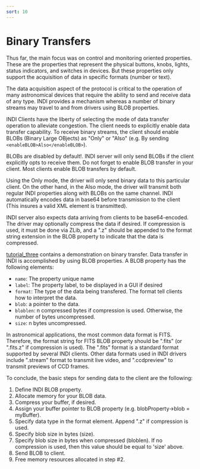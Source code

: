 ```yaml
---
sort: 10
---
```

# Binary Transfers

Thus far, the main focus was on control and monitoring oriented properties. These are the properties that represent the physical buttons, knobs, lights, status indicators, and switches in devices. But these properties only support the acquisition of data in specific formats (number or text).

The data acquisition aspect of the protocol is critical to the operation of many astronomical devices that require the ability to send and receive data of any type. INDI provides a mechanism whereas a number of binary streams may travel to and from drivers using BLOB properties.

INDI Clients have the liberty of selecting the mode of data transfer operation to alleviate congestion. The client needs to explicitly enable data transfer capability. To receive binary streams, the client should enable BLOBs (Binary Large OBjects) as "Only" or "Also" (e.g. By sending `<enableBLOB>Also</enableBLOB>`).

BLOBs are disabled by default!. INDI server will only send BLOBs if the client explicitly opts to receive them. Do not forget to enable BLOB transfer in your client. Most clients enable BLOB transfers by default.

Using the Only mode, the driver will only send binary data to this particular client. On the other hand, in the Also mode, the driver will transmit both regular INDI properties along with BLOBs on the same channel. INDI automatically encodes data in base64 before transmission to the client (This insures a valid XML element is transmitted).

INDI server also expects data arriving from clients to be base64-encoded. The driver may optionally compress the data if desired. If compression is used, it must be done via ZLib, and a ".z" should be appended to the format string extension in the BLOB property to indicate that the data is compressed.

[tutorial_three](https://github.com/indilib/indi/tree/master/examples/tutorial_three) contains a demonstration on binary transfer. Data transfer in INDI is accomplished by using BLOB properties. A BLOB property has the following elements:

* `name`: The property unique name
* `label`: The property label, to be displayed in a GUI if desired
* `format`: The type of the data being transfered. The format tell clients how to interpret the data.
* `blob`: a pointer to the data.
* `bloblen`: n compressed bytes if compression is used. Otherwise, the number of bytes uncompressed.
* `size`: n bytes uncompressed.

In astronomical applications, the most common data format is FITS. Therefore, the format string for FITS BLOB property should be ".fits" (or ".fits.z" if compression is used). The ".fits" format is a standard format supported by several INDI clients. Other data formats used in INDI drivers include ".stream" format to transmit live video, and ".ccdpreview" to transmit previews of CCD frames.

To conclude, the basic steps for sending data to the client are the following:

1. Define INDI BLOB property.
1. Allocate memory for your BLOB data.
1. Compress your buffer, if desired.
1. Assign your buffer pointer to BLOB property (e.g. blobProperty->blob = myBuffer).
1. Specify data type in the format element. Append ".z" if compression is used.
1. Specify blob size in bytes (size).
1. Specify blob size in bytes when compressed (bloblen). If no compression is used, then this value should be equal to 'size' above.
1. Send BLOB to client.
1. Free memory resources allocated in step #2.
